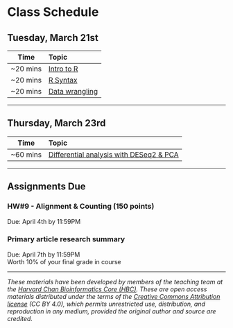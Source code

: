# Class Schedule

## Tuesday, March 21st 

| Time |  Topic  |  
|:-----------:|:----------| 
| ~20 mins| [Intro to R](../lessons/01_Intro-to-R.md) | 
| ~20 mins| [R Syntax](../lessons/02_syntax_and_data_structures.md)
| ~20 mins | [Data wrangling](../lessons/03_data-wrangling.md)

***

## Thursday, March 23rd 

| Time |  Topic  |  
|:-----------:|:----------| 
| ~60 mins| [Differential analysis with DESeq2 & PCA](../lessons/04_rnaseq_dataset.md) | 

*** 
## Assignments Due 

### HW#9 - Alignment & Counting (150 points)
Due: April 4th by 11:59PM   

### Primary article research summary  
Due: April 7th by 11:59PM    
Worth 10% of your final grade in course 

*** 

*These materials have been developed by members of the teaching team at the [Harvard Chan Bioinformatics Core (HBC)](http://bioinformatics.sph.harvard.edu/). These are open access materials distributed under the terms of the [Creative Commons Attribution license](https://creativecommons.org/licenses/by/4.0/) (CC BY 4.0), which permits unrestricted use, distribution, and reproduction in any medium, provided the original author and source are credited.*
